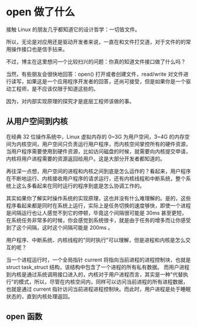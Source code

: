 # open 做了什么
接触 Linux 的朋友几乎都知道它的设计哲学：一切皆文件。

所以，无论是对应用还是驱动开发者来说，一直在和文件打交道，对于文件的的常用操作接口也是信手拈来。  

不过，博主在这里想问一个比较扫兴的问题：你真的知道文件接口做了什么吗？  

当然，有些朋友会很快地回答：open() 打开或者创建文件，read/write 对文件进行读写，如果这是一个应用程序开发者的回答，还尚可接受，但是如果你是一个驱动工程师，是不应该仅限于知道这些的。  

因为，对内部实现原理的探究才是底层工程师该做的事。


## 从用户空间到内核
在经典 32 位操作系统中，Linux 虚拟内存的 0~3G 为用户空间，3~4G 的内存空间为内核空间，用户空间只负责运行用户程序，而内核空间掌控所有的硬件资源，当用户程序需要使用到硬件资源，比如访问磁盘的时候，就需要向内核提交申请，内核将用户进程需要的资源返回给用户。这是大部分开发者都知道的。   

再往深一点想，用户空间的进程和内核之间到底是怎么运作的？看起来，用户程序在不断地运行、内核接收用户程序的请求运行，还有内核线程和中断系统，整个系统上这么多看起来在同时运行的程序到底是怎么协调工作的。  

其实如果你了解实时操作系统的实现原理，这也并没有什么难理解的。是的，这些程序看起来都是同时在系统上运行，实际上是任务切换的速度够快，即使一个进程是间隔运行也让人感觉不到它的停顿，毕竟这个间隔很可能是 30ms 甚至更短，在系统任务非常多的时候，你会感觉到系统很卡，就是由于任务的增多而让你感受到了这个间隔，这时这个间隔可能是 200ms 。  

用户程序、中断系统、内核线程的"同时执行"可以理解，但是进程和内核是怎么交互的呢？  

当一个进程运行时，一个全局指针 current 将指向当前进程的进程控制块，也就是 struct task_struct 结构，该结构中包含了一个进程的所有私有数据。 而用户进程到内核是通过系统调用接口进入的，内核对于用户进程而言，其实是一种"代替执行"的模式，所以，尽管在内核空间内，同样可以访问当前进程的所有进程数据，也就是通过 current 指针访问当前进程进程控制块。而此时，用户进程是处于睡眠状态的，直到内核处理返回。    




## open 函数





